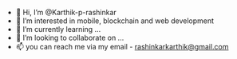 - 👋 Hi, I’m @Karthik-p-rashinkar
- 👀 I’m interested in mobile, blockchain and web development
- 🌱 I’m currently learning ...
- 💞️ I’m looking to collaborate on ...
- 📫 you can reach me via my email - rashinkarkarthik@gmail.com

<!---
Karthik-p-rashinkar/Karthik-p-rashinkar is a ✨ special ✨ repository because its `README.md` (this file) appears on your GitHub profile.
You can click the Preview link to take a look at your changes.
--->
